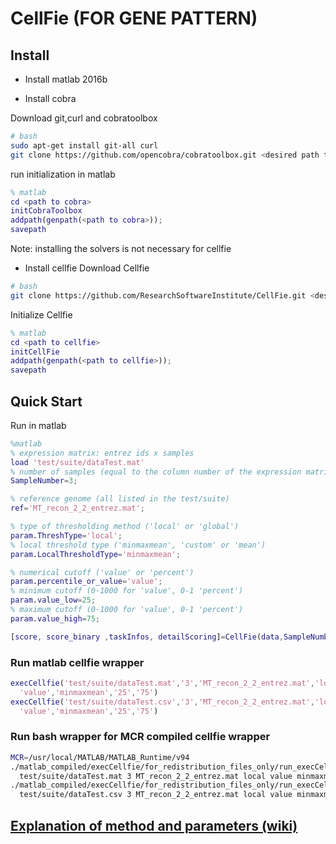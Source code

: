 # CellFie (FOR GENE PATTERN)

## Install

- Install matlab 2016b

- Install cobra

Download git,curl and cobratoolbox
```bash
# bash
sudo apt-get install git-all curl
git clone https://github.com/opencobra/cobratoolbox.git <desired path to cobra>/cobratoolbox
```
run initialization in matlab
```matlab
% matlab
cd <path to cobra>
initCobraToolbox
addpath(genpath(<path to cobra>));
savepath
```
Note: installing the solvers is not necessary for cellfie

- Install cellfie
Download Cellfie
```bash
# bash
git clone https://github.com/ResearchSoftwareInstitute/CellFie.git <desired path to cellfie>/CellFie
```
Initialize Cellfie
```matlab
% matlab
cd <path to cellfie>
initCellFie
addpath(genpath(<path to cellfie>));
savepath
```
## Quick Start
Run in matlab
```matlab
%matlab
% expression matrix: entrez ids x samples
load 'test/suite/dataTest.mat'
% number of samples (equal to the column number of the expression matrix
SampleNumber=3;

% reference genome (all listed in the test/suite)
ref='MT_recon_2_2_entrez.mat';

% type of thresholding method ('local' or 'global')
param.ThreshType='local';
% local threshold type ('minmaxmean', 'custom' or 'mean')
param.LocalThresholdType='minmaxmean';

% numerical cutoff ('value' or 'percent')
param.percentile_or_value='value';
% minimum cutoff (0-1000 for 'value', 0-1 'percent')
param.value_low=25;
% maximum cutoff (0-1000 for 'value', 0-1 'percent')
param.value_high=75;

[score, score_binary ,taskInfos, detailScoring]=CellFie(data,SampleNumber,ref,param);
```
### Run matlab cellfie wrapper

```matlab
execCellfie('test/suite/dataTest.mat','3','MT_recon_2_2_entrez.mat','local',
  'value','minmaxmean','25','75')
execCellfie('test/suite/dataTest.csv','3','MT_recon_2_2_entrez.mat','local',
  'value','minmaxmean','25','75')
```
### Run bash wrapper for MCR compiled cellfie wrapper
```bash
MCR=/usr/local/MATLAB/MATLAB_Runtime/v94
./matlab_compiled/execCellfie/for_redistribution_files_only/run_execCellfie.sh $MCR 
  test/suite/dataTest.mat 3 MT_recon_2_2_entrez.mat local value minmaxmean 25 75
./matlab_compiled/execCellfie/for_redistribution_files_only/run_execCellfie.sh $MCR
  test/suite/dataTest.csv 3 MT_recon_2_2_entrez.mat local value minmaxmean 25 75
```


## [Explanation of method and parameters (wiki)](https://github.com/ResearchSoftwareInstitute/CellFie/wiki/Cellfie-Documentation)
